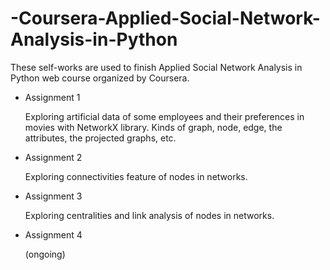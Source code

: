 # -Coursera-Applied-Social-Network-Analysis-in-Python

These self-works are used to finish Applied Social Network Analysis in Python web course organized by Coursera.

<ul>
  <li>Assignment 1</li>
    <p>Exploring artificial data of some employees and their preferences in movies with NetworkX library.
    Kinds of graph, node, edge, the attributes, the projected graphs, etc.</p>
  <li>Assignment 2</li>
    <p>Exploring connectivities feature of nodes in networks.</p>
  <li>Assignment 3</li>
    <p>Exploring centralities and link analysis of nodes in networks.</p>
  <li>Assignment 4</li>
    <p>(ongoing)</p>

</ul>

